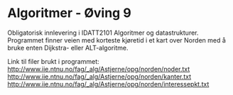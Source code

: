 # Algoritmer - Øving 9
Obligatorisk innlevering i IDATT2101 Algoritmer og datastrukturer.  
Programmet finner veien med korteste kjøretid i et kart over Norden med å bruke enten Dijkstra- eller ALT-algoritme.

Link til filer brukt i programmet:  
http://www.iie.ntnu.no/fag/_alg/Astjerne/opg/norden/noder.txt  
http://www.iie.ntnu.no/fag/_alg/Astjerne/opg/norden/kanter.txt  
http://www.iie.ntnu.no/fag/_alg/Astjerne/opg/norden/interessepkt.txt
